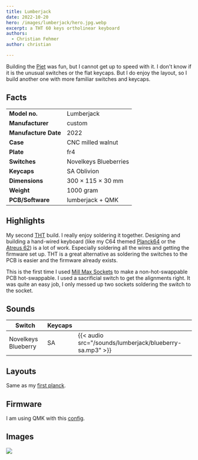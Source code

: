 ```yaml
---
title: Lumberjack
date: 2022-10-20
hero: /images/lumberjack/hero.jpg.webp
excerpt: a THT 60 keys ortholinear keyboard
authors:
  - Christian Fehmer
author: christian

---
```


Building the [Piet](/post/2022-05-21-lumberjack-piet) was fun, but I cannot get up to speed with it. I don't know if it is the unusual switches or the flat keycaps. But I do enjoy the layout, so I build another one with more familiar switches and keycaps.

## Facts 

| | |
|---------------------|-----------------------------------------------------------------------------------------------|
| **Model no.** | Lumberjack |
| **Manufacturer** | custom |
| **Manufacture Date** | 2022 |
| **Case** | CNC milled walnut |
| **Plate** | fr4 |
| **Switches** | Novelkeys Blueberries |
| **Keycaps** | SA Oblivion |
| **Dimensions** | 300 × 115 × 30 mm |
| **Weight** | 1000 gram |
| **PCB/Software** | lumberjack + QMK |


## Highlights

My second [THT](https://en.wikipedia.org/wiki/Through-hole_technology) build. I really enjoy soldering it together. Designing and building a hand-wired keyboard (like my C64 themed [Planck64](/post/2020-04-06-planck64/) or the [Atreus 62](/post/2020-07-18-atreus62/)) is a lot of work. Especially soldering all the wires and getting the firmware set up. THT is a great alternative as soldering the switches to the PCB is easier and the firmware already exists.

This is the first time I used [Mill Max Sockets](https://www.mill-max.com/products/new/pcb-sockets-and-micro-plugs) to make a non-hot-swappable PCB hot-swappable. I used a sacrificial switch to get the alignments right. It was quite an easy job, I only messed up two sockets soldering the switch to the socket.


## Sounds

| Switch | Keycaps ||
|----------|-----------|--|
| Novelkeys Blueberry | SA | {{< audio src="/sounds/lumberjack/blueberry-sa.mp3" >}} 

## Layouts

Same as my [first planck](/post/2020-04-05-planck/).

## Firmware

I am using QMK with this [config](https://github.com/fehmer/qmk_firmware/tree/fehmer/keyboards/peej/lumberjack/keymaps/fehmer).

## Images


<div class="Image__Large">
  <img src="/images/lumberjack/1.jpg.webp"  />
</div>
